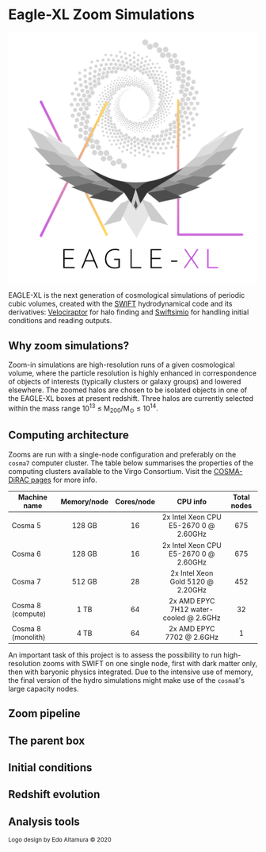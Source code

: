 Eagle-XL Zoom Simulations
==========
![EAGLE-XL Logo](img/xl-logo-light-crop.png)

EAGLE-XL is the next generation of cosmological simulations of periodic cubic volumes, created with the [SWIFT](https://github.com/SWIFTSIM) 
hydrodynamical code and its derivatives: [Velociraptor](https://github.com/SWIFTSIM/velociraptor-python) for halo finding 
and [Swiftsimio](https://github.com/SWIFTSIM/swiftsimio) for handling initial conditions and reading outputs.

Why zoom simulations?
------------
Zoom-in simulations are high-resolution runs of a given cosmological volume, where the particle resolution is highly
enhanced in correspondence of objects of interests (typically clusters or galaxy groups) and lowered elsewhere.
The zoomed halos are chosen to be isolated objects in one of the EAGLE-XL boxes at present redshift. Three halos
are currently selected within the mass range   10<sup>13</sup> &leq; M<sub>200</sub>/M<sub>&odot;</sub> &leq; 10<sup>14</sup>.

Computing architecture
------------
Zooms are run with a single-node configuration and preferably on the `cosma7` computer cluster. The table below summarises
the properties of the computing clusters available to the Virgo Consortium. Visit the [COSMA-DiRAC pages](https://www.dur.ac.uk/icc/cosma/)
for more info. 

| Machine name       | Memory/node   | Cores/node  | CPU info                                       | Total nodes        |
| ------------------ |:-------------:|:-----------:|:----------------------------------------------:|:------------------:|
| Cosma 5            | 128 GB        |   16        |   2x Intel Xeon CPU E5-2670 0 @ 2.60GHz        |   675              |
| Cosma 6            | 128 GB        |   16        |   2x Intel Xeon CPU E5-2670 0 @ 2.60GHz        |   675              |
| Cosma 7            | 512 GB        |   28        |   2x Intel Xeon Gold 5120 @ 2.20GHz        |   452              |
| Cosma 8 (compute)  | 1 TB          |   64        |   2x AMD EPYC 7H12 water-cooled @ 2.6GHz   |   32               |
| Cosma 8 (monolith) | 4 TB          |   64        |   2x AMD EPYC 7702 @ 2.6GHz                    |   1                |

An important task of this project is to assess the possibility to run high-resolution zooms with SWIFT on one single node,
first with dark matter only, then with baryonic physics integrated. Due to the intensive use of memory, the final version
of the hydro simulations might make use of the `cosma8`'s large capacity nodes. 

Zoom pipeline
------------

The parent box
------------

Initial conditions
------------

Redshift evolution
------------

Analysis tools
------------

<sup>Logo design by Edo Altamura &copy; 2020</sup>